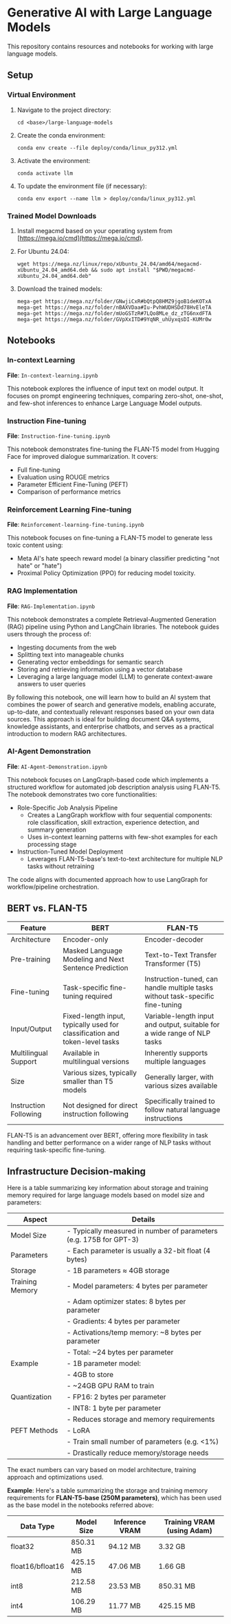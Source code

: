 # Generative AI with Large Language Models

This repository contains resources and notebooks for working with large language models.

## Setup

### Virtual Environment

1. Navigate to the project directory:
   ```
   cd <base>/large-language-models
   ```

2. Create the conda environment:
   ```
   conda env create --file deploy/conda/linux_py312.yml
   ```

3. Activate the environment:
   ```
   conda activate llm
   ```

4. To update the environment file (if necessary):
   ```
   conda env export --name llm > deploy/conda/linux_py312.yml
   ```

### Trained Model Downloads

1. Install megacmd based on your operating system from [https://mega.io/cmd](https://mega.io/cmd).

2. For Ubuntu 24.04:
   ```
   wget https://mega.nz/linux/repo/xUbuntu_24.04/amd64/megacmd-xUbuntu_24.04_amd64.deb && sudo apt install "$PWD/megacmd-xUbuntu_24.04_amd64.deb"
   ```

3. Download the trained models:
   ```
   mega-get https://mega.nz/folder/GNwjiCxR#bQtpQ8HMZ9jgoB1deKOTxA
   mega-get https://mega.nz/folder/nBAXVDaa#Iu-PvhWUDHSDd78HvEleTA
   mega-get https://mega.nz/folder/mUoGSTzR#7LQo8MLe_dz_zTG6nxdFTA
   mega-get https://mega.nz/folder/GVpXxITD#9YqNR_uhUyxqsDI-KUMr0w
   ```

## Notebooks

### In-context Learning
**File**: `In-context-learning.ipynb`

This notebook explores the influence of input text on model output. It focuses on prompt engineering techniques, comparing zero-shot, one-shot, and few-shot inferences to enhance Large Language Model outputs.

### Instruction Fine-tuning
**File**: `Instruction-fine-tuning.ipynb`

This notebook demonstrates fine-tuning the FLAN-T5 model from Hugging Face for improved dialogue summarization. It covers:
- Full fine-tuning
- Evaluation using ROUGE metrics
- Parameter Efficient Fine-Tuning (PEFT)
- Comparison of performance metrics

### Reinforcement Learning Fine-tuning
**File**: `Reinforcement-learning-fine-tuning.ipynb`

This notebook focuses on fine-tuning a FLAN-T5 model to generate less toxic content using:
- Meta AI's hate speech reward model (a binary classifier predicting "not hate" or "hate")
- Proximal Policy Optimization (PPO) for reducing model toxicity.

### RAG Implementation
**File**: `RAG-Implementation.ipynb`

This notebook demonstrates a complete Retrieval-Augmented Generation (RAG) pipeline using Python and LangChain libraries. The notebook guides users through the process of:
- Ingesting documents from the web
- Splitting text into manageable chunks
- Generating vector embeddings for semantic search
- Storing and retrieving information using a vector database
- Leveraging a large language model (LLM) to generate context-aware answers to user queries

By following this notebook, one will learn how to build an AI system that combines the power of search and generative models, enabling accurate, up-to-date, and contextually relevant responses based on your own data sources. This approach is ideal for building document Q&A systems, knowledge assistants, and enterprise chatbots, and serves as a practical introduction to modern RAG architectures.

### AI-Agent Demonstration
**File**: `AI-Agent-Demonstration.ipynb`

This notebook focuses on LangGraph-based code which implements a structured workflow for automated job description analysis using FLAN-T5. The notebook demonstrates two core functionalities:
- Role-Specific Job Analysis Pipeline
   - Creates a LangGraph workflow with four sequential components: role classification, skill extraction, experience detection, and summary generation
   - Uses in-context learning patterns with few-shot examples for each processing stage
- Instruction-Tuned Model Deployment
   - Leverages FLAN-T5-base's text-to-text architecture for multiple NLP tasks without retraining

The code aligns with documented approach how to use LangGraph for workflow/pipeline orchestration.

## BERT vs. FLAN-T5

| Feature | BERT | FLAN-T5 |
|---------|------|---------|
| Architecture | Encoder-only | Encoder-decoder |
| Pre-training | Masked Language Modeling and Next Sentence Prediction | Text-to-Text Transfer Transformer (T5) |
| Fine-tuning | Task-specific fine-tuning required | Instruction-tuned, can handle multiple tasks without task-specific fine-tuning |
| Input/Output | Fixed-length input, typically used for classification and token-level tasks | Variable-length input and output, suitable for a wide range of NLP tasks |
| Multilingual Support | Available in multilingual versions | Inherently supports multiple languages |
| Size | Various sizes, typically smaller than T5 models | Generally larger, with various sizes available |
| Instruction Following | Not designed for direct instruction following | Specifically trained to follow natural language instructions |

FLAN-T5 is an advancement over BERT, offering more flexibility in task handling and better performance on a wider range of NLP tasks without requiring task-specific fine-tuning.

## Infrastructure Decision-making
Here is a table summarizing key information about storage and training memory required for large language models based on model size and parameters:

| Aspect | Details |
|--------|---------|
| Model Size | - Typically measured in number of parameters (e.g. 175B for GPT-3) |
| Parameters | - Each parameter is usually a 32-bit float (4 bytes) |
| Storage | - 1B parameters ≈ 4GB storage |
| Training Memory | - Model parameters: 4 bytes per parameter |
|  | - Adam optimizer states: 8 bytes per parameter |
|  | - Gradients: 4 bytes per parameter  |
|  | - Activations/temp memory: ~8 bytes per parameter |
|  | - Total: ~24 bytes per parameter |
| Example | - 1B parameter model: |
|  | - 4GB to store |
|  | - ~24GB GPU RAM to train |
| Quantization | - FP16: 2 bytes per parameter |
|  | - INT8: 1 byte per parameter |
|  | - Reduces storage and memory requirements |
| PEFT Methods | - LoRA |
|  | - Train small number of parameters (e.g. <1%) |
|  | - Drastically reduce memory/storage needs |

The exact numbers can vary based on model architecture, training approach and optimizations used.

**Example**: Here's a table summarizing the storage and training memory requirements for **FLAN-T5-base (250M parameters)**, which has been used as the base model in the notebooks referred above:

| Data Type | Model Size | Inference VRAM | Training VRAM (using Adam) |
|-----------|------------|----------------|----------------------------|
| float32   | 850.31 MB  | 94.12 MB       | 3.32 GB                   |
| float16/bfloat16 | 425.15 MB | 47.06 MB | 1.66 GB                   |
| int8      | 212.58 MB  | 23.53 MB       | 850.31 MB                 |
| int4      | 106.29 MB  | 11.77 MB       | 425.15 MB                 |